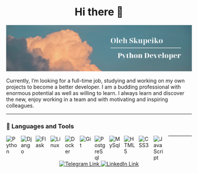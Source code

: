 <h1 align="center"> Hi there 👋 </h1>

<img src="bg-img.png" alt="Background image"/>

 Currently, I’m looking for a full-time job, studying and working on my own projects to become a better developer. I am a budding professional with enormous potential as well as willing to learn. I always learn and discover the new, enjoy working in a team and with motivating and inspiring colleagues.

---

### 🧰 Languages and Tools

<img align="left" alt="Python" width="30px" style="margin-right:10px;" src="https://cdn.jsdelivr.net/gh/devicons/devicon/icons/python/python-original.svg" />

<img align="left" alt="Django" width="30px" style="margin-right:10px;" src="https://cdn.jsdelivr.net/gh/devicons/devicon/icons/django/django-plain-wordmark.svg" />

<img align="left" alt="Flask" width="30px" style="margin-right:10px;" src="https://cdn.jsdelivr.net/gh/devicons/devicon/icons/flask/flask-original-wordmark.svg" />

<img align="left" alt="Linux" width="30px" style="margin-right:10px;" src="https://cdn.jsdelivr.net/gh/devicons/devicon/icons/linux/linux-original.svg" />

<img align="left" alt="Docker" width="30px" style="margin-right:10px;"  src="https://cdn.jsdelivr.net/gh/devicons/devicon/icons/docker/docker-original.svg" />

<img align="left" alt="Git" width="30px" style="margin-right:10px;" alt="git"  src="https://cdn.jsdelivr.net/gh/devicons/devicon/icons/git/git-original.svg" />

<img align="left" alt="PostgreSql" width="30px" style="margin-right:10px;" alt="git" src="https://cdn.jsdelivr.net/gh/devicons/devicon/icons/postgresql/postgresql-original.svg" />

<img align="left" alt="MySql" width="30px" style="margin-right:10px;" alt="git" src="https://cdn.jsdelivr.net/gh/devicons/devicon/icons/mysql/mysql-original.svg" />

<img align="left" alt="HTML5" width="30px" style="margin-right:10px;" src="https://cdn.jsdelivr.net/gh/devicons/devicon/icons/html5/html5-original.svg" />

<img align="left" alt="CSS3" width="30px" style="margin-right:10px;" src="https://cdn.jsdelivr.net/gh/devicons/devicon/icons/css3/css3-original.svg" />

<img align="left" alt="JavaScript" width="30px" style="margin-right:10px;" src="https://cdn.jsdelivr.net/gh/devicons/devicon/icons/javascript/javascript-original.svg" />

---

 <div align="center">
    <a href="https://t.me/Likor7">
    <img src="https://img.shields.io/static/v1?label=Me%20on&message=Telegram&color=29a1d4&style=for-the-badge&logo=telegram" alt="Telegram Link"/>
    </a>
    <a href="https://www.linkedin.com/in/mymmrac">
        <img src="https://img.shields.io/static/v1?label=Me%20on&message=LinkedIn&color=0a66c2&style=for-the-badge&logo=linkedin" alt="LinkedIn Link"/>
    </a>
</div>
